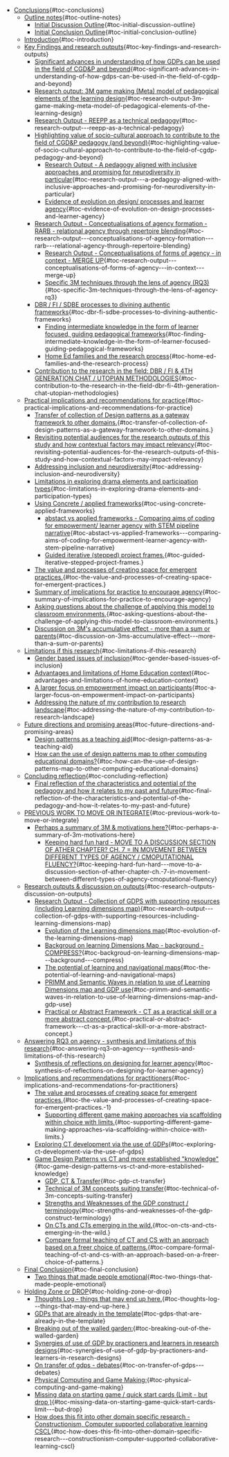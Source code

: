 -   [Conclusions](#conclusions){#toc-conclusions}
    -   [Outline notes](#outline-notes){#toc-outline-notes}
        -   [Initial Discussion
            Outline](#initial-discussion-outline){#toc-initial-discussion-outline}
        -   [Initial Conclusion
            Outline](#initial-conclusion-outline){#toc-initial-conclusion-outline}
    -   [Introduction](#introduction){#toc-introduction}
    -   [Key Findings and research
        outputs](#key-findings-and-research-outputs){#toc-key-findings-and-research-outputs}
        -   [Significant advances in understanding of how GDPs can be
            used in the field of CGD&P and
            beyond](#significant-advances-in-understanding-of-how-gdps-can-be-used-in-the-field-of-cgdp-and-beyond){#toc-significant-advances-in-understanding-of-how-gdps-can-be-used-in-the-field-of-cgdp-and-beyond}
        -   [Research output: 3M game making (Meta) model of pedagogical
            elements of the learning
            design](#research-output-3m-game-making-meta-model-of-pedagogical-elements-of-the-learning-design){#toc-research-output-3m-game-making-meta-model-of-pedagogical-elements-of-the-learning-design}
        -   [Research Output - REEPP as a technical
            pedagogy](#research-output---reepp-as-a-technical-pedagogy){#toc-research-output---reepp-as-a-technical-pedagogy}
        -   [Highlighting value of socio-cultural approach to contribute
            to the field of CGD&P pedagogy (and
            beyond)](#highlighting-value-of-socio-cultural-approach-to-contribute-to-the-field-of-cgdp-pedagogy-and-beyond){#toc-highlighting-value-of-socio-cultural-approach-to-contribute-to-the-field-of-cgdp-pedagogy-and-beyond}
            -   [Research Output - A pedagogy aligned with inclusive
                approaches and promising for neurodiversity in
                particular](#research-output---a-pedagogy-aligned-with-inclusive-approaches-and-promising-for-neurodiversity-in-particular){#toc-research-output---a-pedagogy-aligned-with-inclusive-approaches-and-promising-for-neurodiversity-in-particular}
            -   [Evidence of evolution on design/ processes and learner
                agency](#evidence-of-evolution-on-design-processes-and-learner-agency){#toc-evidence-of-evolution-on-design-processes-and-learner-agency}
        -   [Research Output - Conceptualisations of agency formation -
            RARB - relational agency through repertoire
            blending](#research-output---conceptualisations-of-agency-formation---rarb---relational-agency-through-repertoire-blending){#toc-research-output---conceptualisations-of-agency-formation---rarb---relational-agency-through-repertoire-blending}
            -   [Research Output - Conceptualisations of forms of
                agency - in context - MERGE
                UP](#research-output---conceptualisations-of-forms-of-agency---in-context---merge-up){#toc-research-output---conceptualisations-of-forms-of-agency---in-context---merge-up}
            -   [Specific 3M techniques through the lens of agency
                (RQ3)](#specific-3m-techniques-through-the-lens-of-agency-rq3){#toc-specific-3m-techniques-through-the-lens-of-agency-rq3}
        -   [DBR / FI / SDBE processes to divining authentic
            frameworks](#dbr-fi-sdbe-processes-to-divining-authentic-frameworks){#toc-dbr-fi-sdbe-processes-to-divining-authentic-frameworks}
            -   [Finding intermediate knowledge in the form of learner
                focused, guiding pedagogical
                frameworks](#finding-intermediate-knowledge-in-the-form-of-learner-focused-guiding-pedagogical-frameworks){#toc-finding-intermediate-knowledge-in-the-form-of-learner-focused-guiding-pedagogical-frameworks}
            -   [Home Ed families and the research
                process](#home-ed-families-and-the-research-process){#toc-home-ed-families-and-the-research-process}
        -   [Contribution to the research in the field: DBR / FI & 4TH
            GENERATION CHAT / UTOPIAN
            METHODOLOGIES](#contribution-to-the-research-in-the-field-dbr-fi-4th-generation-chat-utopian-methodologies){#toc-contribution-to-the-research-in-the-field-dbr-fi-4th-generation-chat-utopian-methodologies}
    -   [Practical implications and recommendations for
        practice](#practical-implications-and-recommendations-for-practice){#toc-practical-implications-and-recommendations-for-practice}
        -   [Transfer of collection of Design patterns as a gateway
            framework to other
            domains.](#transfer-of-collection-of-design-patterns-as-a-gateway-framework-to-other-domains.){#toc-transfer-of-collection-of-design-patterns-as-a-gateway-framework-to-other-domains.}
        -   [Revisiting potential audiences for the research outputs of
            this study and how contextual factors may impact
            relevancy](#revisiting-potential-audiences-for-the-research-outputs-of-this-study-and-how-contextual-factors-may-impact-relevancy){#toc-revisiting-potential-audiences-for-the-research-outputs-of-this-study-and-how-contextual-factors-may-impact-relevancy}
        -   [Addressing inclusion and
            neurodiversity](#addressing-inclusion-and-neurodiversity){#toc-addressing-inclusion-and-neurodiversity}
        -   [Limitations in exploring drama elements and participation
            types](#limitations-in-exploring-drama-elements-and-participation-types){#toc-limitations-in-exploring-drama-elements-and-participation-types}
        -   [Using Concrete / applied
            frameworks](#using-concrete-applied-frameworks){#toc-using-concrete-applied-frameworks}
            -   [abstact vs applied frameworks - Comparing aims of
                coding for empowerment/ learner agency with STEM
                pipeline
                narrative](#abstact-vs-applied-frameworks---comparing-aims-of-coding-for-empowerment-learner-agency-with-stem-pipeline-narrative){#toc-abstact-vs-applied-frameworks---comparing-aims-of-coding-for-empowerment-learner-agency-with-stem-pipeline-narrative}
            -   [Guided iterative (stepped) project
                frames.](#guided-iterative-stepped-project-frames.){#toc-guided-iterative-stepped-project-frames.}
        -   [The value and processes of creating space for emergent
            practices.](#the-value-and-processes-of-creating-space-for-emergent-practices.){#toc-the-value-and-processes-of-creating-space-for-emergent-practices.}
        -   [Summary of implications for practice to encourage
            agency](#summary-of-implications-for-practice-to-encourage-agency){#toc-summary-of-implications-for-practice-to-encourage-agency}
        -   [Asking questions about the challenge of applying this model
            to classroom
            environments.](#asking-questions-about-the-challenge-of-applying-this-model-to-classroom-environments.){#toc-asking-questions-about-the-challenge-of-applying-this-model-to-classroom-environments.}
        -   [Discussion on 3M's accumulative effect - more than a sum or
            parents](#discussion-on-3ms-accumulative-effect---more-than-a-sum-or-parents){#toc-discussion-on-3ms-accumulative-effect---more-than-a-sum-or-parents}
    -   [Limitations if this
        research](#limitations-if-this-research){#toc-limitations-if-this-research}
        -   [Gender based issues of
            inclusion](#gender-based-issues-of-inclusion){#toc-gender-based-issues-of-inclusion}
        -   [Advantages and limitations of Home Education
            context](#advantages-and-limitations-of-home-education-context){#toc-advantages-and-limitations-of-home-education-context}
        -   [A larger focus on empowerment impact on
            participants](#a-larger-focus-on-empowerment-impact-on-participants){#toc-a-larger-focus-on-empowerment-impact-on-participants}
        -   [Addressing the nature of my contribution to research
            landscape](#addressing-the-nature-of-my-contribution-to-research-landscape){#toc-addressing-the-nature-of-my-contribution-to-research-landscape}
    -   [Future directions and promising
        areas](#future-directions-and-promising-areas){#toc-future-directions-and-promising-areas}
        -   [Design patterns as a teaching
            aid](#design-patterns-as-a-teaching-aid){#toc-design-patterns-as-a-teaching-aid}
        -   [How can the use of design patterns map to other computing
            educational
            domains?](#how-can-the-use-of-design-patterns-map-to-other-computing-educational-domains){#toc-how-can-the-use-of-design-patterns-map-to-other-computing-educational-domains}
    -   [Concluding
        reflection](#concluding-reflection){#toc-concluding-reflection}
        -   [Final reflection of the characteristics and potential of
            the pedagogy and how it relates to my past and
            future](#final-reflection-of-the-characteristics-and-potential-of-the-pedagogy-and-how-it-relates-to-my-past-and-future){#toc-final-reflection-of-the-characteristics-and-potential-of-the-pedagogy-and-how-it-relates-to-my-past-and-future}
    -   [PREVIOUS WORK TO MOVE OR
        INTEGRATE](#previous-work-to-move-or-integrate){#toc-previous-work-to-move-or-integrate}
        -   [Perhaps a summary of 3M & motivations
            here?](#perhaps-a-summary-of-3m-motivations-here){#toc-perhaps-a-summary-of-3m-motivations-here}
            -   [Keeping hard fun hard - MOVE TO A DISCUSSION SECTION OF
                ATHER CHAPTER? CH. 7 = IN MOVEMENT BETWEEN DIFFERENT
                TYPES OF AGENCY / CMOPUTATIONAL
                FLUENCY?](#keeping-hard-fun-hard---move-to-a-discussion-section-of-ather-chapter-ch.-7-in-movement-between-different-types-of-agency-cmoputational-fluency){#toc-keeping-hard-fun-hard---move-to-a-discussion-section-of-ather-chapter-ch.-7-in-movement-between-different-types-of-agency-cmoputational-fluency}
    -   [Research outputs & discussion on
        outputs](#research-outputs-discussion-on-outputs){#toc-research-outputs-discussion-on-outputs}
        -   [Research Output - Collection of GDPS with supporting
            resources (including Learning dimensions
            map)](#research-output---collection-of-gdps-with-supporting-resources-including-learning-dimensions-map){#toc-research-output---collection-of-gdps-with-supporting-resources-including-learning-dimensions-map}
            -   [Evolution of the Learning dimensions
                map](#evolution-of-the-learning-dimensions-map){#toc-evolution-of-the-learning-dimensions-map}
            -   [Backgroud on learning Dimensions Map - background -
                COMPRESS?](#backgroud-on-learning-dimensions-map---background---compress){#toc-backgroud-on-learning-dimensions-map---background---compress}
            -   [The potential of learning and navigational
                maps](#the-potential-of-learning-and-navigational-maps){#toc-the-potential-of-learning-and-navigational-maps}
            -   [PRIMM and Semantic Waves in relation to use of Learning
                Dimensions map and GDP
                use](#primm-and-semantic-waves-in-relation-to-use-of-learning-dimensions-map-and-gdp-use){#toc-primm-and-semantic-waves-in-relation-to-use-of-learning-dimensions-map-and-gdp-use}
            -   [Practical or Abstract Framework - CT as a practical
                skill or a more abstract
                concept.](#practical-or-abstract-framework---ct-as-a-practical-skill-or-a-more-abstract-concept.){#toc-practical-or-abstract-framework---ct-as-a-practical-skill-or-a-more-abstract-concept.}
    -   [Answering RQ3 on agency - synthesis and limitations of this
        research](#answering-rq3-on-agency---synthesis-and-limitations-of-this-research){#toc-answering-rq3-on-agency---synthesis-and-limitations-of-this-research}
        -   [Synthesis of reflections on designing for learner
            agency](#synthesis-of-reflections-on-designing-for-learner-agency){#toc-synthesis-of-reflections-on-designing-for-learner-agency}
    -   [Implications and recommendations for
        practitioners](#implications-and-recommendations-for-practitioners){#toc-implications-and-recommendations-for-practitioners}
        -   [The value and processes of creating space for emergent
            practices.](#the-value-and-processes-of-creating-space-for-emergent-practices.-1){#toc-the-value-and-processes-of-creating-space-for-emergent-practices.-1}
            -   [Supporting different game making approaches via
                scaffolding within choice with
                limits.](#supporting-different-game-making-approaches-via-scaffolding-within-choice-with-limits.){#toc-supporting-different-game-making-approaches-via-scaffolding-within-choice-with-limits.}
        -   [Exploring CT development via the use of
            GDPs](#exploring-ct-development-via-the-use-of-gdps){#toc-exploring-ct-development-via-the-use-of-gdps}
        -   [Game Design Patterns vs CT and more established
            "knowledge"](#game-design-patterns-vs-ct-and-more-established-knowledge){#toc-game-design-patterns-vs-ct-and-more-established-knowledge}
            -   [GDP, CT &
                Transfer](#gdp-ct-transfer){#toc-gdp-ct-transfer}
            -   [Technical of 3M concepts suiting
                transfer](#technical-of-3m-concepts-suiting-transfer){#toc-technical-of-3m-concepts-suiting-transfer}
            -   [Strengths and Weaknesses of the GDP construct /
                terminology](#strengths-and-weaknesses-of-the-gdp-construct-terminology){#toc-strengths-and-weaknesses-of-the-gdp-construct-terminology}
            -   [On CTs and CTs emerging in the
                wild.](#on-cts-and-cts-emerging-in-the-wild.){#toc-on-cts-and-cts-emerging-in-the-wild.}
            -   [Compare formal teaching of CT and CS with an approach
                based on a freer choice of
                patterns.](#compare-formal-teaching-of-ct-and-cs-with-an-approach-based-on-a-freer-choice-of-patterns.){#toc-compare-formal-teaching-of-ct-and-cs-with-an-approach-based-on-a-freer-choice-of-patterns.}
    -   [Final Conclusion](#final-conclusion){#toc-final-conclusion}
        -   [Two things that made people
            emotional](#two-things-that-made-people-emotional){#toc-two-things-that-made-people-emotional}
    -   [Holding Zone or
        DROP](#holding-zone-or-drop){#toc-holding-zone-or-drop}
        -   [Thoughts Log - things that may end up
            here.](#thoughts-log---things-that-may-end-up-here.){#toc-thoughts-log---things-that-may-end-up-here.}
        -   [GDPs that are already in the
            template](#gdps-that-are-already-in-the-template){#toc-gdps-that-are-already-in-the-template}
        -   [Breaking out of the walled
            garden:](#breaking-out-of-the-walled-garden){#toc-breaking-out-of-the-walled-garden}
        -   [Synergies of use of GDP by practioners and learners in
            research
            designs](#synergies-of-use-of-gdp-by-practioners-and-learners-in-research-designs){#toc-synergies-of-use-of-gdp-by-practioners-and-learners-in-research-designs}
        -   [On transfer of gdps -
            debates](#on-transfer-of-gdps---debates){#toc-on-transfer-of-gdps---debates}
        -   [Physical Computing and Game
            Making:](#physical-computing-and-game-making){#toc-physical-computing-and-game-making}
        -   [Missing data on starting game / quick start cards (Limit -
            but drop
            )](#missing-data-on-starting-game-quick-start-cards-limit---but-drop){#toc-missing-data-on-starting-game-quick-start-cards-limit---but-drop}
        -   [How does this fit into other domain specific research -
            Constructionism, Computer supported collaborative learning
            CSCL](#how-does-this-fit-into-other-domain-specific-research---constructionism-computer-supported-collaborative-learning-cscl){#toc-how-does-this-fit-into-other-domain-specific-research---constructionism-computer-supported-collaborative-learning-cscl}
